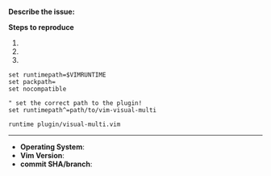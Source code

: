 <!-- Before posting an issue, read at least:

    :help visual-multi-faq
-->
**Describe the issue:**



**Steps to reproduce**  <!-- keystrokes that reproduce your problem -->

1.
2.
3.

<!--
If possible, use this minimal vimrc.
Save it to a file, then run it with:
    vim -u this_vimrc -U NONE some_file
-->

```vim
set runtimepath=$VIMRUNTIME
set packpath=
set nocompatible

" set the correct path to the plugin!
set runtimepath^=path/to/vim-visual-multi

runtime plugin/visual-multi.vim
```

-----
<!-- NOTE: contents inside arrows will be ignored. -->
- **Operating System**: <!-- e.g. Windows 10 Home / Ubuntu 16.04 / Mac OS 10.5 -->
- **Vim Version**: <!-- first two lines of `:version` output -->
- **commit SHA/branch**: <!-- ensure your version is up to date if using master
    branch, otherwise please provide the commit hash -->
